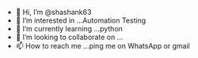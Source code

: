 - 👋 Hi, I’m @shashank63
- 👀 I’m interested in ...Automation Testing 
- 🌱 I’m currently learning ...python 
- 💞️ I’m looking to collaborate on ...
- 📫 How to reach me ...ping me on WhatsApp or gmail 

<!---
shashank63/shashank63 is a ✨ special ✨ repository because its `README.md` (this file) appears on your GitHub profile.
You can click the Preview link to take a look at your changes.
--->
